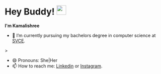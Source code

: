 # Hey Buddy! <img src="https://raw.githubusercontent.com/MartinHeinz/MartinHeinz/master/wave.gif" width="30px">  
**I'm Kamalishree**

- 🔭 I’m currently pursuing my bachelors degree in computer science at [SVCE](https://www.svce.ac.in/).
<!-- 🌱 I’m currently learning about React JS-->>
- 😄 Pronouns: She|Her
- 📫 How to reach me: [Linkedin](https://www.linkedin.com/in/kamalishree-annadurai/) or [Instagram](https://www.instagram.com/kamali_2k_kiddo).
<!--- 👯 I’m looking to collaborate on ...-->
<!--- 🤔 I’m looking for help with ...-->
<!--- 💬 Ask me about ...-->
<!--- 📫 How to reach me: ...-->
<!--- ⚡ Fun fact: ...-->
